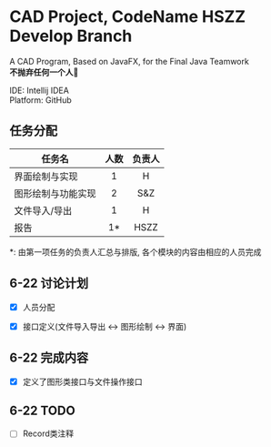 # CAD Project, CodeName HSZZ    Develop Branch

A CAD Program, Based on JavaFX, for the Final Java Teamwork     
**不抛弃任何一个人🍻**    

IDE: Intellij IDEA  
Platform: GitHub

## 任务分配    

| 任务名 | 人数 | 负责人 |
|---------|:---------:|:------:|
| 界面绘制与实现 |  1 | H |
| 图形绘制与功能实现 | 2 | S&Z |
| 文件导入/导出 | 1| H |
| 报告 | 1*| HSZZ |

*: 由第一项任务的负责人汇总与排版, 各个模块的内容由相应的人员完成

## 6-22 讨论计划
 - [x] 人员分配    
 
 - [x] 接口定义(文件导入导出 <-> 图形绘制 <-> 界面)    
 

## 6-22 完成内容
 - [x] 定义了图形类接口与文件操作接口   
  
 
## 6-22 TODO
 - [ ] Record类注释    
 